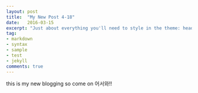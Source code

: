 ```yaml
---
layout: post
title:  "My New Post 4-18"
date:   2016-03-15
excerpt: "Just about everything you'll need to style in the theme: headings, paragraphs, blockquotes, tables, code blocks, and more."
tag:
- markdown
- syntax
- sample
- test
- jekyll
comments: true
---
```

this is my new blogging so come on 어서와!!
